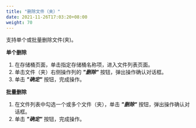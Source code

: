 ```yaml
---
title: "删除文件（夹）"
date: 2021-11-26T17:03:20+08:00
weight: 70
---
```


支持单个或批量删除文件(夹)。

**单个删除**

1. 在存储桶页面，单击指定存储桶名称项，进入文件列表页面。 
2. 单击文件（夹）右侧操作列的 **_"删除"_** 按钮，弹出操作确认对话框。
3. 单击 **_"确定"_** 按钮，完成操作。

**批量删除**

1. 在文件列表中勾选一个或多个文件（夹），单击 **_"删除"_** 按钮，弹出操作确认对话框。
2. 单击 **_"确定"_** 按钮，完成操作。